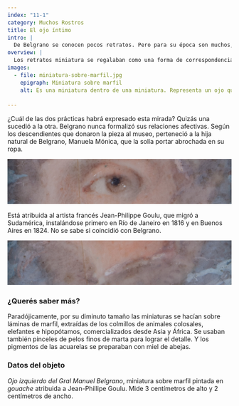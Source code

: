 ```yaml
---
index: "11-1"
category: Muchos Rostros
title: El ojo íntimo
intro: |
  De Belgrano se conocen pocos retratos. Pero para su época son muchos, ya que era complicado hacerlos. Fueron realizados por distintos artistas y con una variedad de técnicas. Las pinturas eran encargos costosos y estaban destinadas al ámbito íntimo, mientras que las estampas buscaron homenajearlo públicamente.
overview: |
  Los retratos miniatura se regalaban como una forma de correspondencia. Por lo tanto, tenían destinatarios. Las miniaturas de ojos pertenecían a un género con dos significados posibles: un regalo para una persona amada pero secreta, o un recuerdo para el duelo.
images:
  - file: miniatura-sobre-marfil.jpg
    epigraph: Miniatura sobre marfil
    alt: Es una miniatura dentro de una miniatura. Representa un ojo que pareciera abrirse como el sol entre las nubes.

---
```


¿Cuál de las dos prácticas habrá expresado esta mirada? Quizás una sucedió a la otra. Belgrano nunca formalizó sus relaciones afectivas. Según los descendientes que donaron la pieza al museo, perteneció a la hija natural de Belgrano, Manuela Mónica, que la solía portar abrochada en su ropa.

![Detalle del objeto](./eje11-1-a.jpg)

Está atribuida al artista francés Jean-Philippe Goulu, que migró a Sudamérica, instalándose primero en Río de Janeiro en 1816 y en Buenos Aires en 1824. No se sabe si coincidió con Belgrano.

![Detalle del objeto](./eje11-1-b.jpg)

### ¿Querés saber más?
Paradójicamente, por su diminuto tamaño las miniaturas se hacían sobre láminas de marfil, extraídas de los colmillos de animales colosales, elefantes e hipopótamos, comercializados desde Asia y África. Se usaban también pinceles de pelos finos de marta para lograr el detalle. Y los pigmentos de las acuarelas se preparaban con miel de abejas.

### Datos del objeto
*Ojo izquierdo del Gral Manuel Belgrano*, miniatura sobre marfil pintada en *gouache* atribuida a Jean-Phillipe Goulu. Mide 3 centímetros de alto y 2 centímetros de ancho.



